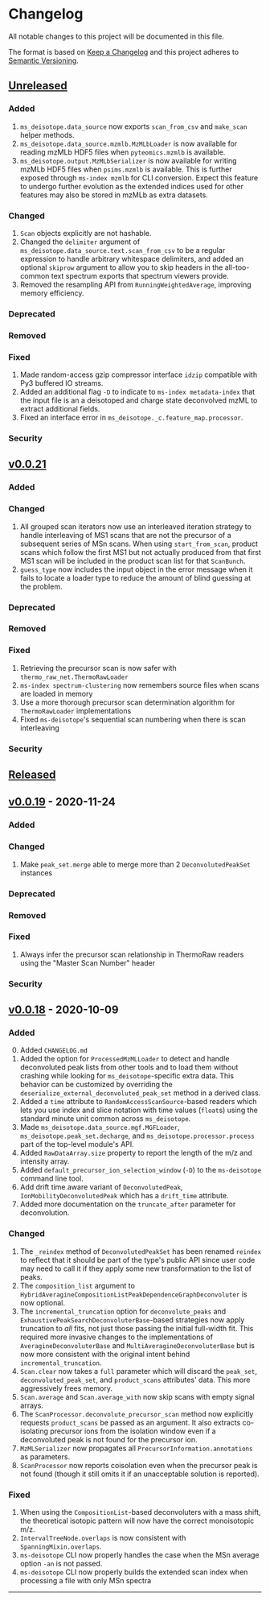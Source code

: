 # Changelog
All notable changes to this project will be documented in this file.

The format is based on [Keep a Changelog][Keep a Changelog] and this project adheres to [Semantic Versioning][Semantic Versioning].

## [Unreleased]

### Added
1. `ms_deisotope.data_source` now exports `scan_from_csv` and `make_scan` helper methods.
2. `ms_deisotope.data_source.mzmlb.MzMLbLoader` is now available for reading mzMLb HDF5 files when `pyteomics.mzmlb` is available.
3. `ms_deisotope.output.MzMLbSerializer` is now available for writing mzMLb HDF5 files when `psims.mzmlb` is available. This is further
   exposed through `ms-index mzmlb` for CLI conversion. Expect this feature to undergo further evolution as the extended indices used
   for other features may also be stored in mzMLb as extra datasets.

### Changed
1. `Scan` objects explicitly are not hashable.
2. Changed the `delimiter` argument of `ms_deisotope.data_source.text.scan_from_csv` to be a regular expression to handle
   arbitrary whitespace delimiters, and added an optional `skiprow` argument to allow you to skip headers in the all-too-common
   text spectrum exports that spectrum viewers provide.
3. Removed the resampling API from `RunningWeightedAverage`, improving memory efficiency.

### Deprecated

### Removed

### Fixed
1. Made random-access gzip compressor interface `idzip` compatible with Py3 buffered IO streams.
2. Added an additional flag `-D` to indicate to `ms-index metadata-index` that the input file is an
   a deisotoped and charge state deconvolved mzML to extract additional fields.
3. Fixed an interface error in `ms_deisotope._c.feature_map.processor`.

### Security


## [v0.0.21]

### Added

### Changed
1. All grouped scan iterators now use an interleaved iteration strategy to handle interleaving of MS1 scans that are
   not the precursor of a subsequent series of MSn scans. When using `start_from_scan`, product scans which follow the
   first MS1 but not actually produced from that first MS1 scan will be included in the product scan list for that
   `ScanBunch`.
2. `guess_type` now includes the input object in the error message when it fails to locate a loader type to reduce the
   amount of blind guessing at the problem.

### Deprecated

### Removed

### Fixed
1. Retrieving the precursor scan is now safer with `thermo_raw_net.ThermoRawLoader`
2. `ms-index spectrum-clustering` now remembers source files when scans are loaded in memory
3. Use a more thorough precursor scan determination algorithm for `ThermoRawLoader` implementations
4. Fixed `ms-deisotope`'s sequential scan numbering when there is scan interleaving

### Security


## [Released]

## [v0.0.19]  - 2020-11-24

### Added

### Changed
1. Make `peak_set.merge` able to merge more than 2 `DeconvolutedPeakSet` instances

### Deprecated

### Removed

### Fixed
1. Always infer the precursor scan relationship in ThermoRaw readers using the "Master Scan Number" header

### Security

## [v0.0.18]  - 2020-10-09
### Added
0. Added `CHANGELOG.md`
1. Added the option for `ProcessedMzMLLoader` to detect and handle deconvoluted peak lists from other tools and to load
   them without crashing while looking for `ms_deisotope`-specific extra data. This behavior can be customized by overriding
   the `deserialize_external_deconvoluted_peak_set` method in a derived class.
2. Added a `time` attribute to `RandomAccessScanSource`-based readers which lets you use index and slice notation with time
   values (`float`s) using the standard minute unit common across `ms_deisotope`.
3. Made `ms_deisotope.data_source.mgf.MGFLoader`, `ms_deisotope.peak_set.decharge`, and `ms_deisotope.processor.process` part
   of the top-level module's API.
4. Added `RawDataArray.size` property to report the length of the m/z and intensity array.
5. Added `default_precursor_ion_selection_window` (`-D`) to the `ms-deisotope` command line tool.
6. Add drift time aware variant of `DeconvolutedPeak`, `IonMobilityDeconvolutedPeak` which has a `drift_time` attribute.
7. Added more documentation on the `truncate_after` parameter for deconvolution.

### Changed
1. The `_reindex` method of `DeconvolutedPeakSet` has been renamed `reindex` to reflect that it should be part of the type's
   public API since user code may need to call it if they apply some new transformation to the list of peaks.
2. The `composition_list` argument to `HybridAveragineCompositionListPeakDependenceGraphDeconvoluter` is now optional.
3. The `incremental_truncation` option for `deconvolute_peaks` and `ExhaustivePeakSearchDeconvoluterBase`-based strategies
   now apply truncation to *all* fits, not just those passing the initial full-width fit. This required more invasive changes
   to the implementations of `AveragineDeconvoluterBase` and `MultiAveragineDeconvoluterBase` but is now more consistent with the
   original intent behind `incremental_truncation`.
4. `Scan.clear` now takes a `full` parameter which will discard the `peak_set`, `deconvoluted_peak_set`, and `product_scans` attributes'
   data. This more aggressively frees memory.
5. `Scan.average` and `Scan.average_with` now skip scans with empty signal arrays.
6. The `ScanProcessor.deconvolute_precursor_scan` method now explicitly requests `product_scans` be passed as an argument. It also extracts
   co-isolating precursor ions from the isolation window even if a deconvoluted peak is not found for the precursor ion.
7. `MzMLSerializer` now propagates all `PrecursorInformation.annotations` as parameters.
8. `ScanProcessor` now reports coisolation even when the precursor peak is not found (though it still omits it if an unacceptable solution is reported).

### Fixed
1. When using the `CompositionList`-based deconvoluters with a mass shift, the theoretical isotopic pattern will now have the correct
   monoisotopic m/z.
2. `IntervalTreeNode.overlaps` is now consistent with `SpanningMixin.overlaps`.
3. `ms-deisotope` CLI now properly handles the case when the MSn average option `-an` is not passed.
4. `ms-deisotope` CLI now properly builds the extended scan index when processing a file with only MSn spectra

---

<!-- Links -->
[Keep a Changelog]: https://keepachangelog.com/
[Semantic Versioning]: https://semver.org/

<!-- Versions -->
[Unreleased]: https://github.com/mobiusklein/ms_deisotope/compare/v0.0.19...HEAD
[Released]: https://github.com/mobiusklein/ms_deisotope/releases
[v0.0.16]: https://github.com/mobiusklein/ms_deisotope/releases/v0.0.16
[v0.0.18]: https://github.com/mobiusklein/ms_deisotope/releases/v0.0.18
[v0.0.19]: https://github.com/mobiusklein/ms_deisotope/releases/v0.0.19
[v0.0.21]: https://github.com/mobiusklein/ms_deisotope/releases/v0.0.21